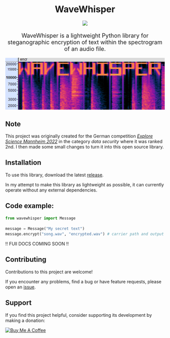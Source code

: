 <h1 align="center">
WaveWhisper
</h1>

<p align="center">
<a href="https://github.com/maxmmueller/WaveWhisper/blob/main/LICENSE"><img src="https://img.shields.io/badge/license-Apache%202-blue"/></a>
</p>

<p align="center" style="font-size: 18px;">WaveWhisper is a lightweight Python library for steganographic encryption of text within the spectrogram of an audio file.</p>


<p align="center">
<img src="https://raw.githubusercontent.com/maxmmueller/WaveWhisper/main/images/screenshot.png">
</p>


## Note
This project was originally created for the German competition [*Explore Science Mannheim 2022*](https://www.explore-science.info/downloads/esma2022datensicherheit.pdf) in the category *data security* where it was ranked 2nd. I then made some small changes to turn it into this open source library.


## Installation
To use this library, download the latest [release](https://github.com/maxmmueller/wavewhisper/releases/latest).

In my attempt to make this library as lightweight as possible, it can currently operate without any external dependencies.

## Code example:

```python
from wavewhisper import Message

message = Message("My secret text")
message.encrypt("song.wav", "encrypted.wav") # carrier path and output path
```

!! FUll DOCS COMING SOON !!


## Contributing
Contributions to this project are welcome!

If you encounter any problems, find a bug or have feature requests, please open an [issue](https://github.com/maxmmueller/wavewhisper/issues/new).


## Support
If you find this project helpful, consider supporting its development by making a donation:

<a href="https://www.buymeacoffee.com/maxmmueller" target="_blank">
  <img src="https://www.buymeacoffee.com/assets/img/custom_images/yellow_img.png" alt="Buy Me A Coffee">
</a>